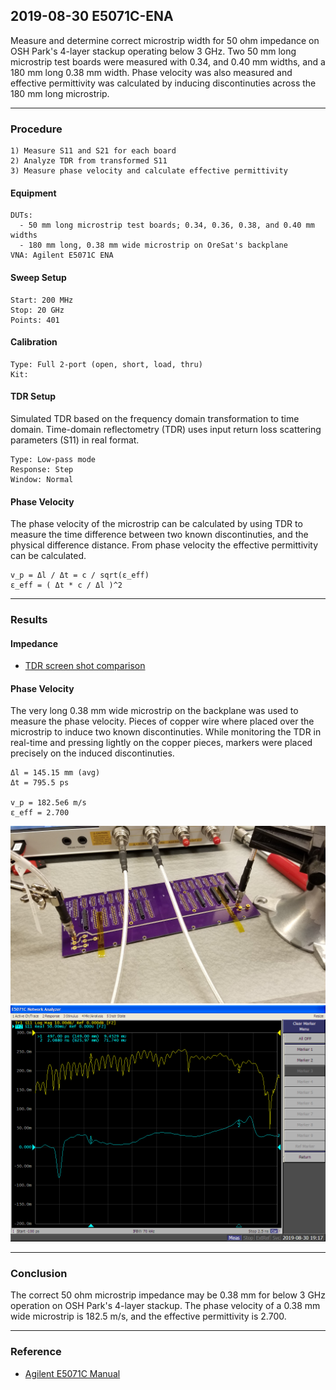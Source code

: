 ## 2019-08-30 E5071C-ENA
Measure and determine correct microstrip width for 50 ohm impedance on OSH Park's 4-layer stackup operating below 3 GHz.  Two 50 mm long microstrip test boards were measured with 0.34, and 0.40 mm widths, and a 180 mm long 0.38 mm width.  Phase velocity was also measured and effective permittivity was calculated by inducing discontinuties across the 180 mm long microstrip.

---

### Procedure

    1) Measure S11 and S21 for each board
    2) Analyze TDR from transformed S11
    3) Measure phase velocity and calculate effective permittivity

#### Equipment

    DUTs:
      - 50 mm long microstrip test boards; 0.34, 0.36, 0.38, and 0.40 mm widths
      - 180 mm long, 0.38 mm wide microstrip on OreSat's backplane
    VNA: Agilent E5071C ENA


#### Sweep Setup

    Start: 200 MHz
    Stop: 20 GHz
    Points: 401

#### Calibration

    Type: Full 2-port (open, short, load, thru)
    Kit:

#### TDR Setup
Simulated TDR based on the frequency domain transformation to time domain.  Time-domain reflectometry (TDR) uses input return loss scattering parameters (S11) in real format.

    Type: Low-pass mode
    Response: Step
    Window: Normal

#### Phase Velocity
The phase velocity of the microstrip can be calculated by using TDR to measure the time difference between two known discontinuties, and the physical difference distance.  From phase velocity the effective permittivity can be calculated.

    v_p = Δl / Δt = c / sqrt(ε_eff)
    ε_eff = ( Δt * c / Δl )^2

---

### Results

#### Impedance
- [TDR screen shot comparison](microstrips_TDR_compare.pdf)

#### Phase Velocity

The very long 0.38 mm wide microstrip on the backplane was used to measure the phase velocity.  Pieces of copper wire where placed over the microstrip to induce two known discontinuties.  While monitoring the TDR in real-time and pressing lightly on the copper pieces, markers were placed precisely on the induced discontinuties.

    Δl = 145.15 mm (avg)
    Δt = 795.5 ps

    v_p = 182.5e6 m/s
    ε_eff = 2.700

![Backplane with discontinuties](backplane_2-20_0.38_board_vp-test_resize.png)
![TDR of backplane with discontinuties](backplane_2-20_0.38_TDR_STEP_vp-test.PNG)

---

### Conclusion
The correct 50 ohm microstrip impedance may be 0.38 mm for below 3 GHz operation on OSH Park's 4-layer stackup.  The phase velocity of a 0.38 mm wide microstrip is 182.5 m/s, and the effective permittivity is 2.700.

---

### Reference
- [Agilent E5071C Manual](http://ena.support.keysight.com/e5071c/manuals/webhelp/eng/index.htm)
